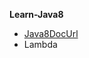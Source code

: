 **Learn-Java8**
- [Java8DocUrl](http://docs.oracle.com/javase/tutorial/java/javaOO/lambdaexpressions.html#approach1)
- Lambda